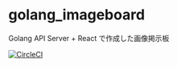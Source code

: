 # golang_imageboard
Golang API Server + React で作成した画像掲示板

[![CircleCI](https://circleci.com/gh/harumaxy/golang_imageboard.svg?style=svg)](https://circleci.com/gh/harumaxy/golang_imageboard)

